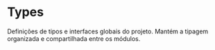 # Types

Definições de tipos e interfaces globais do projeto. Mantém a tipagem organizada e compartilhada entre os módulos.
